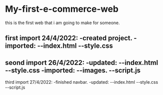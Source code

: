 # My-first-e-commerce-web
this is the first web that i am going to make for someone.
 
 first import 24/4/2022:
 -created project.
 -imported:
 --index.html 
 --style.css 
----------------------------------------
 seond import 26/4/2022:
-updated:
 --index.html 
 --style.css
 -imported:
 --images.
 --script.js
-----------------------------------------
third import 27/4/2022:
-finished navbar.
-updated:
 --index.html 
 --style.css
 --script.js